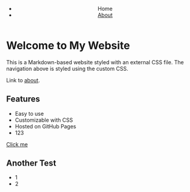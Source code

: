 <!-- Minified version -->
<link rel="stylesheet" href="https://cdn.simplecss.org/simple.min.css">

<!-- Un-Minified version -->
<link rel="stylesheet" href="https://cdn.simplecss.org/simple.css">

 <link rel="stylesheet" href="custom.css">


<header>
  <nav>
    <ul>
      <li><a aria-current="page" class="current">Home</a></li>
      <li><a href="about">About</a></li>
    </ul>
  </nav>
</header>

# Welcome to My Website

This is a Markdown-based website styled with an external CSS file. The navigation above is styled using the custom CSS.

Link to [about](about).

## Features

- Easy to use
- Customizable with CSS
- Hosted on GitHub Pages
- 123

<a class="button" href="#">Click me</a>

## Another Test

- 1
- 2

